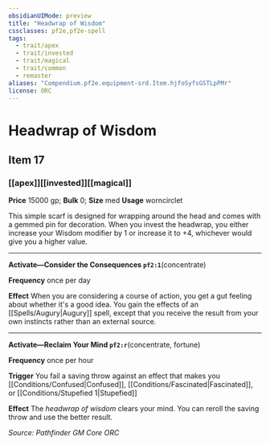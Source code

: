 ```yaml
---
obsidianUIMode: preview
title: "Headwrap of Wisdom"
cssclasses: pf2e,pf2e-spell
tags:
  - trait/apex
  - trait/invested
  - trait/magical
  - trait/common
  - remaster
aliases: "Compendium.pf2e.equipment-srd.Item.hjfoSyfsGSTLpPMr"
license: ORC
---
```

# Headwrap of Wisdom
## Item 17
### [[apex]][[invested]][[magical]]


**Price** 15000 gp; 
**Bulk** 0; **Size** med
**Usage** worncirclet

This simple scarf is designed for wrapping around the head and comes with a gemmed pin for decoration. When you invest the headwrap, you either increase your Wisdom modifier by 1 or increase it to +4, whichever would give you a higher value.

* * *

**Activate—Consider the Consequences `pf2:1`**(concentrate)

**Frequency** once per day

**Effect** When you are considering a course of action, you get a gut feeling about whether it's a good idea. You gain the effects of an [[Spells/Augury|Augury]] spell, except that you receive the result from your own instincts rather than an external source.

* * *

**Activate—Reclaim Your Mind `pf2:r`**(concentrate, fortune)

**Frequency** once per hour

**Trigger** You fail a saving throw against an effect that makes you [[Conditions/Confused|Confused]], [[Conditions/Fascinated|Fascinated]], or [[Conditions/Stupefied 1|Stupefied]]

**Effect** The _headwrap of wisdom_ clears your mind. You can reroll the saving throw and use the better result.

*Source: Pathfinder GM Core*
*ORC*